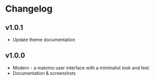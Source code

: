 # Changelog

## v1.0.1

- Update theme documentation

## v1.0.0

- Modern - a matomo user interface with a minimalist look and feel.
- Documentation & screenshots
